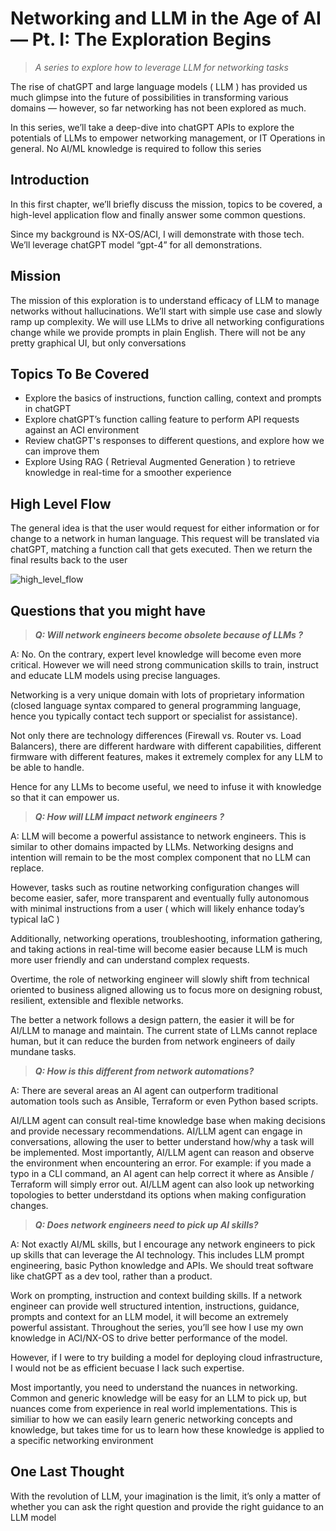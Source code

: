 # Networking and LLM in the Age of AI — Pt. I: The Exploration Begins
> *A series to explore how to leverage LLM for networking tasks*

The rise of chatGPT and large language models ( LLM ) has provided us much glimpse into the future of possibilities in transforming various domains — however, so far networking has not been explored as much.

In this series, we’ll take a deep-dive into chatGPT APIs to explore the potentials of LLMs to empower networking management, or IT Operations in general. No AI/ML knowledge is required to follow this series


## Introduction
In this first chapter, we’ll briefly discuss the mission, topics to be covered, a high-level application flow and finally answer some common questions.

Since my background is NX-OS/ACI, I will demonstrate with those tech. We’ll leverage chatGPT model “gpt-4” for all demonstrations.

## Mission
The mission of this exploration is to understand efficacy of LLM to manage networks without hallucinations. We’ll start with simple use case and slowly ramp up complexity. We will use LLMs to drive all networking configurations change while we provide prompts in plain English. There will not be any pretty graphical UI, but only conversations

## Topics To Be Covered
* Explore the basics of instructions, function calling, context and prompts in chatGPT
* Explore chatGPT’s function calling feature to perform API requests against an ACI environment
* Review chatGPT's responses to different questions, and explore how we can improve them
* Explore Using RAG ( Retrieval Augmented Generation ) to retrieve knowledge in real-time for a smoother experience

## High Level Flow
The general idea is that the user would request for either information or for change to a network in human language. This request will be translated via chatGPT, matching a function call that gets executed. Then we return the final results back to the user

![high_level_flow](../../../images/high_level_flow.png)

## Questions that you might have
> ***Q: Will network engineers become obsolete because of LLMs ?***

A: No. On the contrary, expert level knowledge will become even more critical. However we will need strong communication skills to train, instruct and educate LLM models using precise languages.

Networking is a very unique domain with lots of proprietary information (closed language syntax compared to general programming language, hence you typically contact tech support or specialist for assistance).

Not only there are technology differences (Firewall vs. Router vs. Load Balancers), there are different hardware with different capabilities, different firmware with different features, makes it extremely complex for any LLM to be able to handle.

Hence for any LLMs to become useful, we need to infuse it with knowledge so that it can empower us.

> ***Q: How will LLM impact network engineers ?***

A: LLM will become a powerful assistance to network engineers. This is similar to other domains impacted by LLMs. Networking designs and intention will remain to be the most complex component that no LLM can replace.

However, tasks such as routine networking configuration changes will become easier, safer, more transparent and eventually fully autonomous with minimal instructions from a user ( which will likely enhance today’s typical IaC )

Additionally, networking operations, troubleshooting, information gathering, and taking actions in real-time will become easier because LLM is much more user friendly and can understand complex requests.

Overtime, the role of networking engineer will slowly shift from technical oriented to business aligned allowing us to focus more on designing robust, resilient, extensible and flexible networks.

The better a network follows a design pattern, the easier it will be for AI/LLM to manage and maintain. The current state of LLMs cannot replace human, but it can reduce the burden from network engineers of daily mundane tasks.

> ***Q: How is this different from network automations?***

A: There are several areas an AI agent can outperform traditional automation tools such as Ansible, Terraform or even Python based scripts.

AI/LLM agent can consult real-time knowledge base when making decisions and provide necessary recommendations.
AI/LLM agent can engage in conversations, allowing the user to better understand how/why a task will be implemented.
Most importantly, AI/LLM agent can reason and observe the environment when encountering an error. For example: if you made a typo in a CLI command, an AI agent can help correct it where as Ansible / Terraform will simply error out.
AI/LLM agent can also look up networking topologies to better understdand its options when making configuration changes.

> ***Q: Does network engineers need to pick up AI skills?***

A: Not exactly AI/ML skills, but I encourage any network engineers to pick up skills that can leverage the AI technology. This includes LLM prompt engineering, basic Python knowledge and APIs. We should treat software like chatGPT as a dev tool, rather than a product.

Work on prompting, instruction and context building skills. If a network engineer can provide well structured intention, instructions, guidance, prompts and context for an LLM model, it will become an extremely powerful assistant. Throughout the series, you’ll see how I use my own knowledge in ACI/NX-OS to drive better performance of the model.

However, if I were to try building a model for deploying cloud infrastructure, I would not be as efficient becuase I lack such expertise. 

Most importantly, you need to understand the nuances in networking. Common and generic knowledge will be easy for an LLM to pick up, but nuances come from experience in real world implementations. This is similiar to how we can easily learn generic networking concepts and knowledge, but takes time for us to learn how these knowledge is applied to a specific networking environment

## One Last Thought

With the revolution of LLM, your imagination is the limit, it’s only a matter of whether you can ask the right question and provide the right guidance to an LLM model